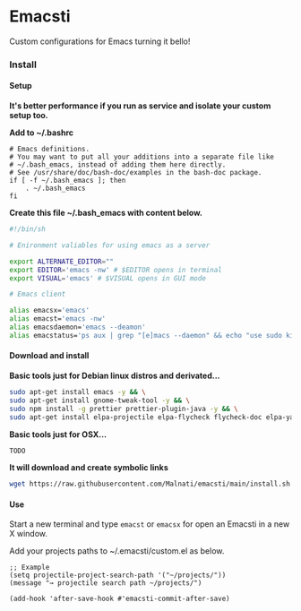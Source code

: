 # Emacsti

Custom configurations for Emacs turning it bello!

### Install

#### Setup

**It's better performance if you run as service and isolate your custom setup too.**

**Add to ~/.bashrc**

```bach
# Emacs definitions.
# You may want to put all your additions into a separate file like
# ~/.bash_emacs, instead of adding them here directly.
# See /usr/share/doc/bash-doc/examples in the bash-doc package.
if [ -f ~/.bash_emacs ]; then
	. ~/.bash_emacs
fi
```

**Create this file ~/.bash_emacs with content below.**

```bash
#!/bin/sh

# Enironment valiables for using emacs as a server

export ALTERNATE_EDITOR=""
export EDITOR='emacs -nw' # $EDITOR opens in terminal
export VISUAL='emacs' # $VISUAL opens in GUI mode

# Emacs client

alias emacsx='emacs'
alias emacst='emacs -nw'
alias emacsdaemon='emacs --deamon'
alias emacstatus='ps aux | grep "[e]macs --daemon" && echo "use sudo kill -9 <PID>"' 
```

#### Download and install

**Basic tools just for Debian linux distros and derivated...**

```bash
sudo apt-get install emacs -y && \
sudo apt-get install gnome-tweak-tool -y && \
sudo npm install -g prettier prettier-plugin-java -y && \
sudo apt-get install elpa-projectile elpa-flycheck flycheck-doc elpa-yasnippet-snippets -y
```

**Basic tools just for OSX...**

```bash
TODO
```

**It will download and create symbolic links**


```bash
wget https://raw.githubusercontent.com/Malnati/emacsti/main/install.sh && . ./install.sh
```

#### Use

Start a new terminal and type ```emacst``` or ```emacsx``` for open an Emacsti in a new X window. 

Add your projects paths to ~/.emacsti/custom.el as below.

```elisp
;; Example
(setq projectile-project-search-path '("~/projects/"))
(message "→ projectile search path ~/projects/")

(add-hook 'after-save-hook #'emacsti-commit-after-save)
```

